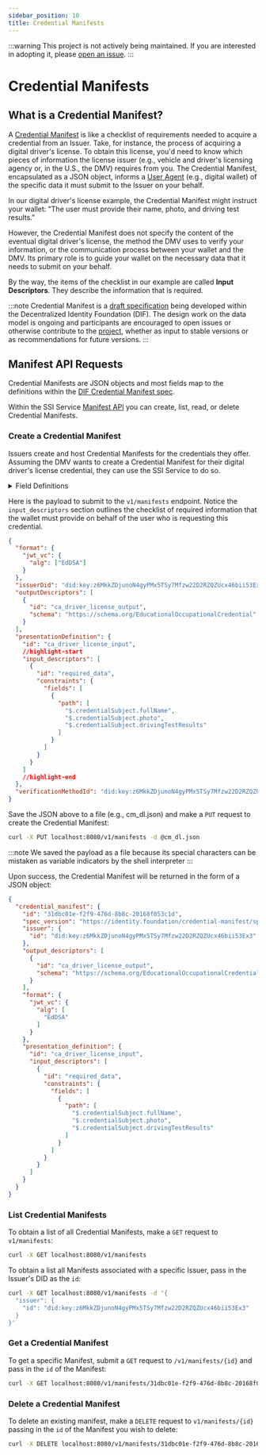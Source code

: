 ```yaml
---
sidebar_position: 10
title: Credential Manifests
---
```


:::warning
This project is not actively being maintained. If you are interested in adopting it, please [open an issue](https://github.com/TBD54566975/ssi-service).
:::

# Credential Manifests

## What is a Credential Manifest?
A [Credential Manifest](https://identity.foundation/credential-manifest/) is like a checklist of requirements needed to acquire a credential from an Issuer. Take, for instance, the process of acquiring a digital driver's license. To obtain this license, you'd need to know which pieces of information the license issuer (e.g., vehicle and driver's licensing agency or, in the U.S., the DMV) requires from you. The Credential Manifest, encapsulated as a JSON object, informs a [User Agent](/docs/web5/decentralized-web-nodes/agents) (e.g., digital wallet) of the specific data it must submit to the Issuer on your behalf.

In our digital driver's license example, the Credential Manifest might instruct your wallet: "The user must provide their name, photo, and driving test results."

However, the Credential Manifest does not specify the content of the eventual digital driver's license, the method the DMV uses to verify your information, or the communication process between your wallet and the DMV. Its primary role is to guide your wallet on the necessary data that it needs to submit on your behalf.

By the way, the items of the checklist in our example are called **Input Descriptors**. They describe the information that is required.

:::note
Credential Manifest is a [draft specification](https://identity.foundation/credential-manifest/) being developed within the Decentralized Identity Foundation (DIF). The design work on the data model is ongoing and participants are encouraged to open issues or otherwise contribute to the [project](https://github.com/decentralized-identity/credential-manifest), whether as input to stable versions or as recommendations for future versions.
:::

## Manifest API Requests

Credential Manifests are JSON objects and most fields map to the definitions within the [DIF Credential Manifest spec](https://identity.foundation/credential-manifest/#general-composition).

Within the SSI Service [Manifest API](/docs/apis/ssi-service#tag/Manifests) you can create, list, read, or delete Credential Manifests.

### Create a Credential Manifest

Issuers create and host Credential Manifests for the credentials they offer. Assuming the DMV wants to create a Credential Manifest for their digital driver's license credential, they can use the SSI Service to do so.


<details>
<summary>Field Definitions</summary>

#### Required

- `format` (object) - Formats that the Issuer can support when issuing the credential. At least one needs to be set. We currently only support `jwt_vc` for issuance. 
- `issuerDid` (string) - DID that identifies who the Issuer of the credential(s) will be.
- `outputDescriptors` - Array of objects used to describe the Claims an Issuer is offering to a Holder.
- `verificationMethodId` (string) - The `id` of the [verificationMethod](https://www.w3.org/TR/did-core/#verification-methods) whose `privateKey` is stored in SSI Service. The `verificationMethod` must be part of the DID document associated with Issuer. The private key associated with the `verificationMethod`'s `publicKey` will be used to sign the issued credentials.

#### Optional
- `description`	(string) - Explains what the Manifest is generally offering in exchange for meeting its requirements.
- `issuerName` (string) - Human-readable name the Issuer wishes to be recognized by.
- `name` (string) - Human-readable name for the Manifest.
- `presentationDefinition` (object)	- Outlines the required data needed from the Subject.


</details>

Here is the payload to submit to the `v1/manifests` endpoint. Notice the `input_descriptors` section outlines the checklist of required information that the wallet must provide on behalf of the user who is requesting this credential.

```json
{
  "format": {
    "jwt_vc": {
      "alg": ["EdDSA"]
    }
  },
  "issuerDid": "did:key:z6MkkZDjunoN4gyPMx5TSy7Mfzw22D2RZQZUcx46bii53Ex3",
  "outputDescriptors": [
    {
      "id": "ca_driver_license_output",
      "schema": "https://schema.org/EducationalOccupationalCredential"
    }
  ],
  "presentationDefinition": {
    "id": "ca_driver_license_input",
    //highlight-start
    "input_descriptors": [
      {
        "id": "required_data",
        "constraints": {
          "fields": [
            {
              "path": [
                "$.credentialSubject.fullName",
                "$.credentialSubject.photo",
                "$.credentialSubject.drivingTestResults"
              ]
            }
          ]
        }
      }
    ]
    //highlight-end
  },
  "verificationMethodId": "did:key:z6MkkZDjunoN4gyPMx5TSy7Mfzw22D2RZQZUcx46bii53Ex3#z6MkkZDjunoN4gyPMx5TSy7Mfzw22D2RZQZUcx46bii53Ex3"
}
```

Save the JSON above to a file (e.g., cm_dl.json) and make a `PUT` request to create the Credential Manifest:

```bash
curl -X PUT localhost:8080/v1/manifests -d @cm_dl.json
```

:::note
We saved the payload as a file because its special characters can be mistaken as variable indicators by the shell interpreter
:::

Upon success, the Credential Manifest will be returned in the form of a JSON object:

```json
{
  "credential_manifest": {
    "id": "31dbc01e-f2f9-476d-8b8c-20168f053c1d",
    "spec_version": "https://identity.foundation/credential-manifest/spec/v1.0.0/",
    "issuer": {
      "id": "did:key:z6MkkZDjunoN4gyPMx5TSy7Mfzw22D2RZQZUcx46bii53Ex3"
    },
    "output_descriptors": [
      {
        "id": "ca_driver_license_output",
        "schema": "https://schema.org/EducationalOccupationalCredential"
      }
    ],
    "format": {
      "jwt_vc": {
        "alg": [
          "EdDSA"
        ]
      }
    },
    "presentation_definition": {
      "id": "ca_driver_license_input",
      "input_descriptors": [
        {
          "id": "required_data",
          "constraints": {
            "fields": [
              {
                "path": [
                  "$.credentialSubject.fullName",
                  "$.credentialSubject.photo",
                  "$.credentialSubject.drivingTestResults"
                ]
              }
            ]
          }
        }
      ]
    }
  }
}
```

### List Credential Manifests

To obtain a list of all Credential Manifests, make a `GET` request to `v1/manifests`:

```bash
curl -X GET localhost:8080/v1/manifests
```

To obtain a list all Manifests associated with a specific Issuer, pass in the Issuer's DID as the `id`:

```bash
curl -X GET localhost:8080/v1/manifests -d '{
  "issuer": {
    "id": "did:key:z6MkkZDjunoN4gyPMx5TSy7Mfzw22D2RZQZUcx46bii53Ex3"
  }
}'
```


### Get a Credential Manifest

To get a specific Manifest, submit a `GET` request to `/v1/manifests/{id}` and pass in the `id` of the Manifest:

```bash
curl -X GET localhost:8080/v1/manifests/31dbc01e-f2f9-476d-8b8c-20168f053c1d
```


### Delete a Credential Manifest

To delete an existing manifest, make a `DELETE` request to `v1/manifests/{id}` passing in the `id` of the Manifest you wish to delete:

```bash
curl -X DELETE localhost:8080/v1/manifests/31dbc01e-f2f9-476d-8b8c-20168f053c1d
```
